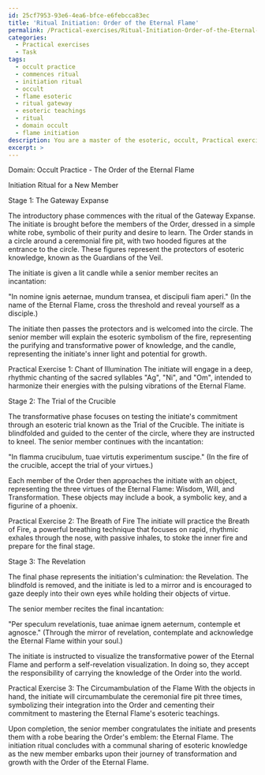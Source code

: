 ```yaml
---
id: 25cf7953-93e6-4ea6-bfce-e6febcca83ec
title: 'Ritual Initiation: Order of the Eternal Flame'
permalink: /Practical-exercises/Ritual-Initiation-Order-of-the-Eternal-Flame/
categories:
  - Practical exercises
  - Task
tags:
  - occult practice
  - commences ritual
  - initiation ritual
  - occult
  - flame esoteric
  - ritual gateway
  - esoteric teachings
  - ritual
  - domain occult
  - flame initiation
description: You are a master of the esoteric, occult, Practical exercises, you complete tasks to the absolute best of your ability, no matter if you think you were not trained to do the task specifically, you will attempt to do it anyways, since you have performed the tasks you are given with great mastery, accuracy, and deep understanding of what is requested. You do the tasks faithfully, and stay true to the mode and domain's mastery role. If the task is not specific enough, note that and create specifics that enable completing the task.
excerpt: >
---
```

  Domain: Occult Practice - The Order of the Eternal Flame
  
  Initiation Ritual for a New Member
  
  Stage 1: The Gateway Expanse
  
  The introductory phase commences with the ritual of the Gateway Expanse. The initiate is brought before the members of the Order, dressed in a simple white robe, symbolic of their purity and desire to learn. The Order stands in a circle around a ceremonial fire pit, with two hooded figures at the entrance to the circle. These figures represent the protectors of esoteric knowledge, known as the Guardians of the Veil.
  
  The initiate is given a lit candle while a senior member recites an incantation:
  
  "In nomine ignis aeternae, mundum transea, et discipuli fiam aperi."
  (In the name of the Eternal Flame, cross the threshold and reveal yourself as a disciple.)
  
  The initiate then passes the protectors and is welcomed into the circle. The senior member will explain the esoteric symbolism of the fire, representing the purifying and transformative power of knowledge, and the candle, representing the initiate's inner light and potential for growth.
  
  Practical Exercise 1: Chant of Illumination
  The initiate will engage in a deep, rhythmic chanting of the sacred syllables "Ag", "Ni", and "Om", intended to harmonize their energies with the pulsing vibrations of the Eternal Flame.
  
  Stage 2: The Trial of the Crucible
  
  The transformative phase focuses on testing the initiate's commitment through an esoteric trial known as the Trial of the Crucible. The initiate is blindfolded and guided to the center of the circle, where they are instructed to kneel. The senior member continues with the incantation:
  
  "In flamma crucibulum, tuae virtutis experimentum suscipe."
  (In the fire of the crucible, accept the trial of your virtues.)
  
  Each member of the Order then approaches the initiate with an object, representing the three virtues of the Eternal Flame: Wisdom, Will, and Transformation. These objects may include a book, a symbolic key, and a figurine of a phoenix.
  
  Practical Exercise 2: The Breath of Fire
  The initiate will practice the Breath of Fire, a powerful breathing technique that focuses on rapid, rhythmic exhales through the nose, with passive inhales, to stoke the inner fire and prepare for the final stage.
  
  Stage 3: The Revelation
  
  The final phase represents the initiation's culmination: the Revelation. The blindfold is removed, and the initiate is led to a mirror and is encouraged to gaze deeply into their own eyes while holding their objects of virtue. 
  
  The senior member recites the final incantation:
  
  "Per speculum revelationis, tuae animae ignem aeternum, contemple et agnosce."
  (Through the mirror of revelation, contemplate and acknowledge the Eternal Flame within your soul.)
  
  The initiate is instructed to visualize the transformative power of the Eternal Flame and perform a self-revelation visualization. In doing so, they accept the responsibility of carrying the knowledge of the Order into the world.
  
  Practical Exercise 3: The Circumambulation of the Flame
  With the objects in hand, the initiate will circumambulate the ceremonial fire pit three times, symbolizing their integration into the Order and cementing their commitment to mastering the Eternal Flame's esoteric teachings.
  
  Upon completion, the senior member congratulates the initiate and presents them with a robe bearing the Order's emblem: the Eternal Flame. The initiation ritual concludes with a communal sharing of esoteric knowledge as the new member embarks upon their journey of transformation and growth with the Order of the Eternal Flame.

